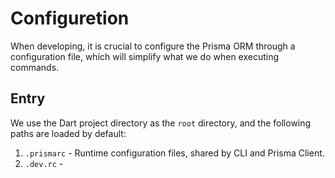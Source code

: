 # Configuretion

When developing, it is crucial to configure the Prisma ORM through a configuration file, which will simplify what we do when executing commands.

## Entry

We use the Dart project directory as the `root` directory, and the following paths are loaded by default:

1. `.prismarc` - Runtime configuration files, shared by CLI and Prisma Client.
2. `.dev.rc` - 
